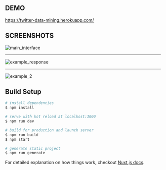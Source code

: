 ## DEMO

https://twitter-data-mining.herokuapp.com/

## SCREENSHOTS

![main_interface](https://user-images.githubusercontent.com/19554149/42233922-2af29c58-7ef3-11e8-9913-fbdb80487669.png)

------------------------------------------------

![example_response](https://user-images.githubusercontent.com/19554149/42234142-d76ba362-7ef3-11e8-81f5-de95e3deb5b4.png)

------------------------------------------------

![example_2](https://user-images.githubusercontent.com/19554149/42234227-290a3b5c-7ef4-11e8-9503-03301421f39a.png)


## Build Setup

``` bash
# install dependencies
$ npm install

# serve with hot reload at localhost:3000
$ npm run dev

# build for production and launch server
$ npm run build
$ npm start

# generate static project
$ npm run generate
```

For detailed explanation on how things work, checkout [Nuxt.js docs](https://nuxtjs.org).
